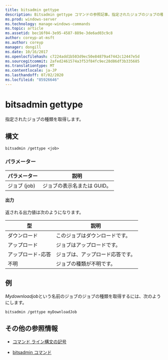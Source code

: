 ```yaml
---
title: bitsadmin gettype
description: Bitsadmin gettype コマンドの参照記事。指定されたジョブのジョブの種類を取得します。
ms.prod: windows-server
ms.technology: manage-windows-commands
ms.topic: article
ms.assetid: bec16f04-3e95-4587-889e-3de6ad03c9c8
author: coreyp-at-msft
ms.author: coreyp
manager: dongill
ms.date: 10/16/2017
ms.openlocfilehash: c7224add1b503d9ec50e84879a47442c12447e5d
ms.sourcegitcommit: 2afed2461574a3f53f84fc9ec28d86df3b335685
ms.translationtype: MT
ms.contentlocale: ja-JP
ms.lasthandoff: 07/02/2020
ms.locfileid: "85926646"
---
```

# <a name="bitsadmin-gettype"></a>bitsadmin gettype

指定されたジョブの種類を取得します。

## <a name="syntax"></a>構文

```
bitsadmin /gettype <job>
```

### <a name="parameters"></a>パラメーター

| パラメーター | 説明 |
| -------------- | -------------- |
| ジョブ (job) | ジョブの表示名または GUID。 |

#### <a name="output"></a>出力

返される出力値は次のようになります。

| 型 | 説明 |
| --------------- | ----------- |
| ダウンロード | このジョブはダウンロードです。 |
| アップロード | ジョブはアップロードです。 |
| アップロード-応答 | ジョブは、アップロード応答です。 |
| 不明 | ジョブの種類が不明です。 |

## <a name="examples"></a>例

*Mydownloadjob*という名前のジョブのジョブの種類を取得するには、次のようにします。

```
bitsadmin /gettype myDownloadJob
```

## <a name="additional-references"></a>その他の参照情報

- [コマンド ライン構文の記号](command-line-syntax-key.md)

- [bitsadmin コマンド](bitsadmin.md)
